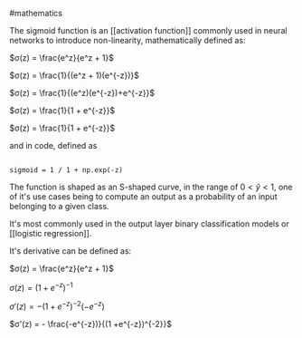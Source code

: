 #mathematics 

The sigmoid function is an [[activation function]] commonly used in neural networks to introduce non-linearity, mathematically defined as:

$σ(z) = \frac{e^z}{e^z + 1}$

$σ(z) = \frac{1}{(e^z + 1)(e^{-z})}$

$σ(z) = \frac{1}{(e^z)(e^{-z})+e^{-z}}$

$σ(z) = \frac{1}{1 + e^{-z}}$

$σ(z) = \frac{1}{1 + e^{-z}}$

and in code, defined as

```

sigmoid = 1 / 1 + np.exp(-z)

```

The function is shaped as an S-shaped curve, in the range of $0 < \hat{y} < 1$, one of it's use cases being to compute an output as a probability of an input belonging to a given class.

It's most commonly used in the output layer binary classification models or [[logistic regression]].

It's derivative can be defined as:

$σ(z) = \frac{e^z}{e^z + 1}$

$σ(z) = (1+e^{-z})^{-1}$

$σ'(z) = - (1 +e^{-z})^{-2}(-e^{-z})$

$σ'(z) = - \frac{-e^{-z})}{(1 +e^{-z})^{-2}}$



